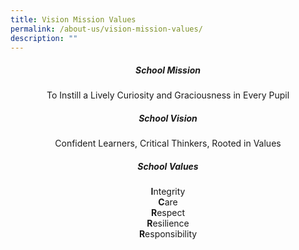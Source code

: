 ```yaml
---
title: Vision Mission Values
permalink: /about-us/vision-mission-values/
description: ""
---
```

<center><h5>School Mission</h5></center>
<center>To Instill a Lively Curiosity and Graciousness in Every Pupil</center>


<center><h5>School Vision</h5></center>
<center>Confident Learners, Critical Thinkers, Rooted in Values</center>


<center><h5>School Values</h5></center>
<center><strong>I</strong>ntegrity<br><strong>C</strong>are<br><strong>R</strong>espect<br><strong>R</strong>esilience<br><strong>R</strong>esponsibility</center>